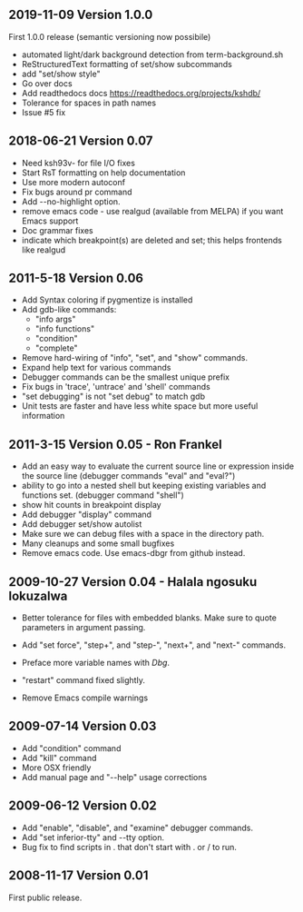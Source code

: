 2019-11-09 Version 1.0.0
------------------------

First 1.0.0 release (semantic versioning now possibile)

- automated light/dark background detection from term-background.sh
- ReStructuredText formatting of set/show subcommands
- add "set/show style"
- Go over docs
- Add readthedocs docs https://readthedocs.org/projects/kshdb/
- Tolerance for spaces in path names
- Issue #5 fix

2018-06-21 Version 0.07
----------------------

- Need ksh93v- for file I/O fixes
- Start RsT formatting on help documentation
- Use more modern autoconf
- Fix bugs around pr command
- Add --no-highlight option.
- remove emacs code - use realgud (available from MELPA) if you want Emacs support
- Doc grammar fixes
- indicate which breakpoint(s) are deleted and set; this helps frontends like realgud


2011-5-18 Version 0.06
----------------------

- Add Syntax coloring if pygmentize is installed
- Add gdb-like commands:
  *  "info args"
  *  "info functions"
  *  "condition"
  *  "complete"
- Remove hard-wiring of "info", "set", and "show" commands.
- Expand help text for various commands
- Debugger commands can be the smallest unique prefix
- Fix bugs in 'trace', 'untrace' and 'shell' commands
- "set debugging" is not "set debug" to match gdb
- Unit tests are faster and have less white space but more useful information

2011-3-15 Version 0.05 - Ron Frankel
------------------------------------

- Add an easy way to evaluate the current source line or expression inside
  the source line (debugger commands "eval" and "eval?")
- ability to go into a nested shell but keeping existing variables and
  functions set. (debugger command "shell")
- show hit counts in breakpoint display
- Add debugger "display" command
- Add debugger set/show autolist
- Make sure we can debug files with a space in the directory path.
- Many cleanups and some small bugfixes
- Remove emacs code. Use emacs-dbgr from github instead.

2009-10-27 Version 0.04 - Halala ngosuku lokuzalwa
---------------------------------------------------

- Better tolerance for files with embedded blanks. Make sure to quote
  parameters in argument passing.

- Add "set force", "step+", and "step-", "next+", and "next-" commands.

- Preface more variable names with _Dbg_.

- "restart" command fixed slightly.

- Remove Emacs compile warnings

2009-07-14 Version 0.03
-----------------------

- Add "condition" command
- Add "kill" command
- More OSX friendly
- Add manual page and "--help" usage corrections

2009-06-12 Version 0.02
-----------------------

- Add "enable", "disable", and "examine" debugger commands.
- Add "set inferior-tty" and --tty option.
- Bug fix to find scripts in . that don't start with . or / to run.

2008-11-17 Version 0.01
------------------------

First public release.
